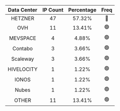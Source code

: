 | Data Center | IP Count | Percentage | Freq |
|:------------:|:--------:|:-----------:|:-----:|
| HETZNER | 47 | 57.32% | 🔴 |
| OVH | 11 | 13.41% | 🟢 |
| MEVSPACE | 4 | 4.88% | 🟢 |
| Contabo | 3 | 3.66% | 🟢 |
| Scaleway | 3 | 3.66% | 🟢 |
| HIVELOCITY | 1 | 1.22% | 🟢 |
| IONOS | 1 | 1.22% | 🟢 |
| Nubes | 1 | 1.22% | 🟢 |
| OTHER | 11 | 13.41% | 🟢 |
